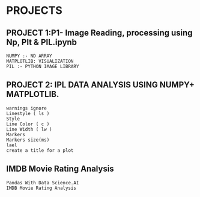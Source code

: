 # PROJECTS
## PROJECT 1:P1- Image Reading, processing using Np, Plt & PIL.ipynb
    NUMPY :- ND ARRAY
    MATPLOTLIB: VISUALIZATION
    PIL :- PYTHON IMAGE LIBRARY

## PROJECT 2: IPL DATA ANALYSIS USING NUMPY+ MATPLOTLIB.
    warnings ignore
    Linestyle ( ls )
    Style 
    Line Color ( c )
    Line Width ( lw )
    Markers
    Markers size(ms)
    lael
    create a title for a plot
## IMDB Movie Rating Analysis
    Pandas With Data Science.AI
    IMDB Movie Rating Analysis
